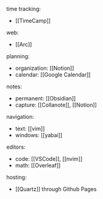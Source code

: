 time tracking:
- [[TimeCamp]]

web:
- [[Arc]]

planning:
- organization: [[Notion]]
- calendar: [[Google Calendar]]

notes:
- permanent: [[Obsidian]]
- capture: [[Collanote]], [[Notion]] 

navigation:
- text: [[vim]]
- windows: [[yabai]]

editors:
- code: [[VSCode]], [[nvim]]
- math: [[Overleaf]]

hosting:
- [[Quartz]] through Github Pages
